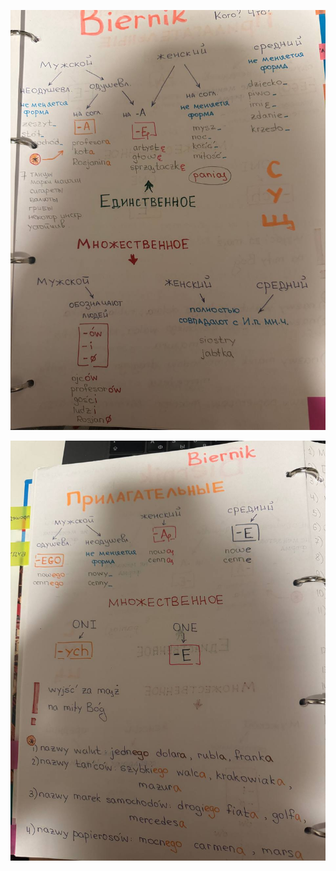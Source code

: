 
![telegram-cloud-photo-size-2-5471889804162618157-y](../../_Attachments/telegram-cloud-photo-size-2-5471889804162618157-y.jpg)

![telegram-cloud-photo-size-2-5471889804162618156-y](../../_Attachments/telegram-cloud-photo-size-2-5471889804162618156-y.jpg)